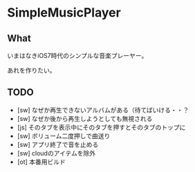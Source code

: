 # SimpleMusicPlayer

## What
いまはなきiOS7時代のシンプルな音楽プレーヤー。

あれを作りたい。

## TODO
- [sw] なぜか再生できないアルバムがある（待てばいける・・？
- [sw] なぜか後から再生しようとしても無視される
- [js] そのタブを表示中にそのタブを押すとそのタブのトップに
- [sw] ボリューム二度押しで曲送り
- [sw] アプリ終了で音を止める
- [sw] cloudのアイテムを除外
- [ot] 本番用ビルド
